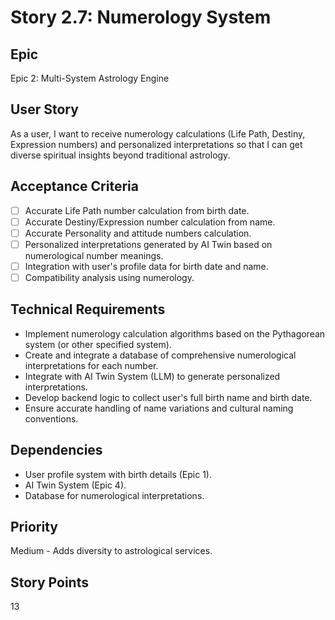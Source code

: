 # Story 2.7: Numerology System

## Epic

Epic 2: Multi-System Astrology Engine

## User Story

As a user, I want to receive numerology calculations (Life Path, Destiny, Expression numbers) and personalized interpretations so that I can get diverse spiritual insights beyond traditional astrology.

## Acceptance Criteria

- [ ] Accurate Life Path number calculation from birth date.
- [ ] Accurate Destiny/Expression number calculation from name.
- [ ] Accurate Personality and attitude numbers calculation.
- [ ] Personalized interpretations generated by AI Twin based on numerological number meanings.
- [ ] Integration with user's profile data for birth date and name.
- [ ] Compatibility analysis using numerology.

## Technical Requirements

- Implement numerology calculation algorithms based on the Pythagorean system (or other specified system).
- Create and integrate a database of comprehensive numerological interpretations for each number.
- Integrate with AI Twin System (LLM) to generate personalized interpretations.
- Develop backend logic to collect user's full birth name and birth date.
- Ensure accurate handling of name variations and cultural naming conventions.

## Dependencies

- User profile system with birth details (Epic 1).
- AI Twin System (Epic 4).
- Database for numerological interpretations.

## Priority

Medium - Adds diversity to astrological services.

## Story Points

13
